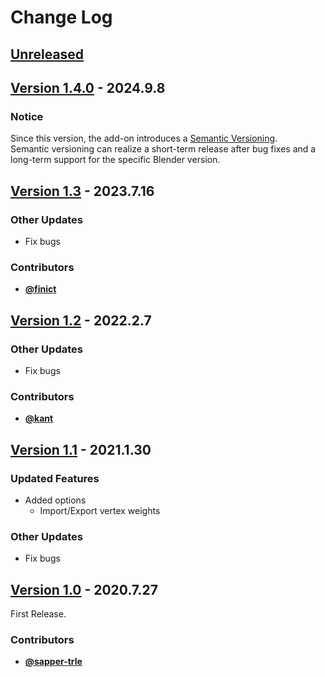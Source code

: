 <!-- markdownlint-disable MD024 -->

# Change Log

## [Unreleased](https://github.com/nutti/blender-mqo/compare/v1.4.0...master)

<!-- markdownlint-disable-next-line MD013 -->
## [Version 1.4.0](https://github.com/nutti/blender-mqo/compare/v1.3...v1.4.0) - 2024.9.8

### Notice

Since this version, the add-on introduces a
[Semantic Versioning](https://semver.org/).  
Semantic versioning can realize a short-term release after bug fixes and a
long-term support for the specific Blender version.

<!-- markdownlint-disable-next-line MD013 -->
## [Version 1.3](https://github.com/nutti/blender-mqo/compare/v1.2...v1.3) - 2023.7.16

### Other Updates

* Fix bugs

### Contributors

* [**@finict**](https://github.com/finict)

<!-- markdownlint-disable-next-line MD013 -->
## [Version 1.2](https://github.com/nutti/blender-mqo/compare/v1.1...v1.2) - 2022.2.7

### Other Updates

* Fix bugs

### Contributors

* [**@kant**](https://github.com/kant)

<!-- markdownlint-disable-next-line MD013 -->
## [Version 1.1](https://github.com/nutti/blender-mqo/compare/v1.0...v1.1) - 2021.1.30

### Updated Features

* Added options
  * Import/Export vertex weights

### Other Updates

* Fix bugs

<!-- markdownlint-disable-next-line MD013 -->
## [Version 1.0](https://github.com/nutti/blender-mqo/compare/1d664b4e62a023e26398df8cb1455cda00f54536...v1.0) - 2020.7.27

First Release.

### Contributors

* [**@sapper-trle**](https://github.com/sapper-trle)
